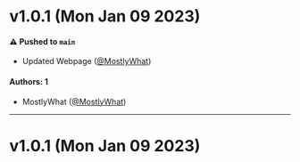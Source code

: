 # v1.0.1 (Mon Jan 09 2023)

#### ⚠️ Pushed to `main`

- Updated Webpage ([@MostlyWhat](https://github.com/MostlyWhat))

#### Authors: 1

- MostlyWhat ([@MostlyWhat](https://github.com/MostlyWhat))

---

# v1.0.1 (Mon Jan 09 2023)


